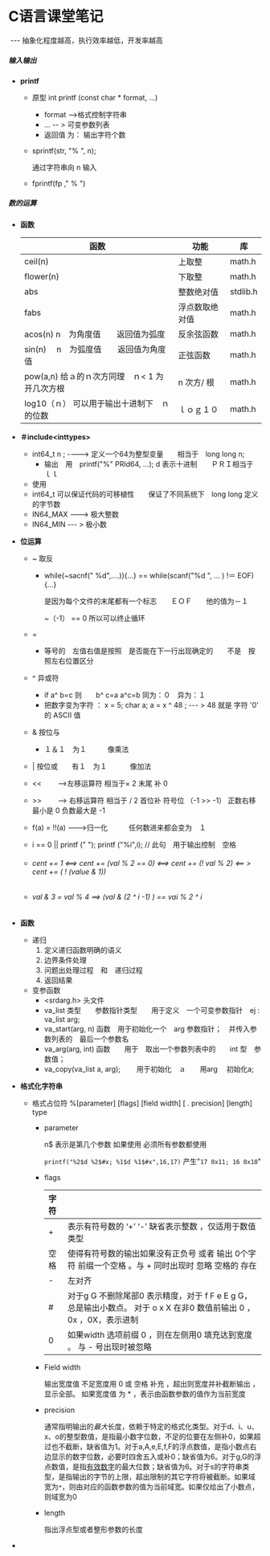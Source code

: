 # C语言课堂笔记   

​                                                  --- 抽象化程度越高，执行效率越低，开发率越高

##### 输入输出

+ **printf**

  + 原型  int  printf (const char * format,  ...)

    + format  -->格式控制字符串
    + ...   -- > 可变参数列表
    + 返回值 为： 输出字符个数

  + sprintf(str, "% ", n);

    通过字符串向 n 输入

  + fprintf(fp ," % ")

#####  数的运算

+ **函数**

  | 函数                                               | 功能           | 库       |
  | -------------------------------------------------- | -------------- | -------- |
  | ceil(n)                                            | 上取整         | math.h   |
  | flower(n)                                          | 下取整         | math.h   |
  | abs                                                | 整数绝对值     | stdlib.h |
  | fabs                                               | 浮点数取绝对值 | math.h   |
  | acos(n)   n　为角度值　　返回值为弧度              | 反余弦函数     | math.h   |
  | sin(n)  　n　为弧度值　　返回值为角度值            | 正弦函数       | math.h   |
  | pow(a,n)    给ａ的ｎ次方同理　ｎ< 1 为　开几次方根 | n 次方/ 根     | math.h   |
  | log10（ｎ）  可以用于输出十进制下　ｎ的位数        | ｌｏｇ１０     | math.h   |

+ **＃include<inttypes\>**

  + int64_t   n ;   ----\> 定义一个64为整型变量　　相当于　long long  n;   
    + 输出　用　printf("%" PRId64, ...); d 表示十进制　　ＰＲＩ相当于　ｌｌ
  + 使用　
  + int64_t  可以保证代码的可移植性　　保证了不同系统下　long long 定义的字节数
  + IN64_MAX  ---\> 极大整数
  + IN64_MIN ---  \> 极小数

+ **位运算**

  + ~  取反　　

    + while(~sacnf(" %d",....)){...}   ==  while(scanf("%d ", ...   ) !＝ EOF){...}

      是因为每个文件的末尾都有一个标志　　ＥＯＦ　　他的值为－１　

      ~（-1） == 0   所以可以终止循环

  + = 

    + 等号的　左值右值是按照　是否能在下一行出现确定的　　不是　按照左右位置区分

  + ^  异或符

    * if  a^ b=c   则　　b^ c=a     a^c=b  同为：０　异为：１
    * 把数字变为字符   ：   x = 5;  char a;  a = x ^ 48 ;  --- \>   48 就是 字符 '0’ 的 ASCII 值

  + & 按位与　　

    + １＆１　为１　　　像乘法　

  + \| 按位或　　有１　为１ 　　　像加法

  + <<　　 -->左移运算符 相当于× 2  末尾 补 0

  + \>> 　　--> 右移运算符  相当于 /  2  首位补   符号位   （-1   \>>   -1）  正数右移最小是 0  负数最大是 -1

  + f(a) = !!(a)   --->归一化　　　任何数进来都会变为　１

  + i == 0 || printf ("  ");   printf ("%i",i);    // 此句　用于输出控制　空格

  + ###### cent  += 1   <==>   cent += (val % 2 == 0)   <==>  cent  += (!  val % 2)   <== >  cent  += (  ! (value & 1))

  + ###### val & 3 = val % 4     ==>   (val & (2 ^ i -1) ) == vai % 2 ^ i 

+ **函数**
  + 递归
    1. 定义递归函数明确的语义
    2. 边界条件处理
    3. 问题出处理过程　和　递归过程
    4. 返回结果
  + 变参函数
    + <srdarg.h> 头文件
    + va_list 类型　　参数指针类型　　用于定义　一个可变参数指针　ej : va_list  arg;
    + va_start(arg, n) 函数　用于初始化一个　arg 参数指针；　并传入参数列表的　最后一个参数名
    + va_arg(arg, int) 函数　　用于　取出一个参数列表中的　　int 型　参数值；
    + va_copy(va_list a,  arg);  　　用于初始化　ａ　　用arg 　初始化a;

+ **格式化字符串**

  + 格式占位符  %[parameter] [flags] [field width] [ . precision] [length] type

    + parameter  

      n$  表示是第几个参数  如果使用 必须所有参数都使用

      `printf("%2$d %2$#x; %1$d %1$#x",16,17)` 产生"`17 0x11; 16 0x10`"

    + flags 

      | 字符 |                                                              |
      | :--- | ------------------------------------------------------------ |
      | +    | 表示有符号数的 ‘+’  ‘-’  缺省表示整数 ，仅适用于数值类型     |
      | 空格 | 使得有符号数的输出如果没有正负号 或者 输出 0个字符 前缀一个空格 。与 + 同时出现时 忽略 空格的 存在 |
      | -    | 左对齐                                                       |
      | #    | 对于g G  不删除尾部0 表示精度，对于 f F e E g G，总是输出小数点。 对于 o x X 在非0 数值前输出 0 ，0x ，0X，表示进制 |
      | 0    | 如果width 选项前缀 0 ，则在左侧用0 填充达到宽度  。 与 - 号出现时被忽略 |

    + Field width 

      输出宽度值  不足宽度用 0  或 空格 补充 ，超出则宽度并补截断输出 ，显示全部。 如果宽度值 为 *   ，表示由函数参数的值作为当前宽度

    + precision 

      通常指明输出的*最大*长度，依赖于特定的格式化类型。对于d、i、u、x、o的整型数值，是指最小数字位数，不足的位要在左侧补0，如果超过也不截断，缺省值为1。对于a,A,e,E,f,F的浮点数值，是指小数点右边显示的数字位数，必要时四舍五入或补0；缺省值为6。对于g,G的浮点数值，是指[有效数字](https://www.bk.gugeeseo.com/baike-%E6%9C%89%E6%95%88%E6%95%B0%E5%AD%97)的最大位数；缺省值为6。对于s的字符串类型，是指输出的字节的上限，超出限制的其它字符将被截断。如果域宽为`*`，则由对应的函数参数的值为当前域宽。如果仅给出了小数点，则域宽为0

    + length  

      指出浮点型或者整形参数的长度 

+ 

